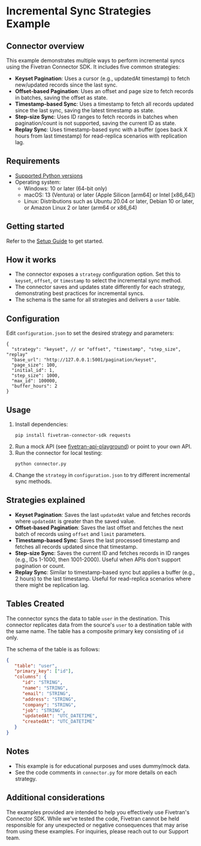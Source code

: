 # Incremental Sync Strategies Example

## Connector overview

This example demonstrates multiple ways to perform incremental syncs using the Fivetran Connector SDK. It includes five common strategies:

- **Keyset Pagination**: Uses a cursor (e.g., updatedAt timestamp) to fetch new/updated records since the last sync.
- **Offset-based Pagination**: Uses an offset and page size to fetch records in batches, saving the offset as state.
- **Timestamp-based Sync**: Uses a timestamp to fetch all records updated since the last sync, saving the latest timestamp as state.
- **Step-size Sync**: Uses ID ranges to fetch records in batches when pagination/count is not supported, saving the current ID as state.
- **Replay Sync**: Uses timestamp-based sync with a buffer (goes back X hours from last timestamp) for read-replica scenarios with replication lag.

## Requirements

* [Supported Python versions](https://github.com/fivetran/fivetran_connector_sdk/blob/main/README.md#requirements)   
* Operating system:
  * Windows: 10 or later (64-bit only)
  * macOS: 13 (Ventura) or later (Apple Silicon [arm64] or Intel [x86_64])
  * Linux: Distributions such as Ubuntu 20.04 or later, Debian 10 or later, or Amazon Linux 2 or later (arm64 or x86_64)

## Getting started

Refer to the [Setup Guide](https://fivetran.com/docs/connectors/connector-sdk/setup-guide) to get started.

## How it works

- The connector exposes a `strategy` configuration option. Set this to `keyset`, `offset`, or `timestamp` to select the incremental sync method.
- The connector saves and updates state differently for each strategy, demonstrating best practices for incremental syncs.
- The schema is the same for all strategies and delivers a `user` table.

## Configuration

Edit `configuration.json` to set the desired strategy and parameters:

```
{
  "strategy": "keyset", // or "offset", "timestamp", "step_size", "replay"
  "base_url": "http://127.0.0.1:5001/pagination/keyset",
  "page_size": 100,
  "initial_id": 1,
  "step_size": 1000,
  "max_id": 100000,
  "buffer_hours": 2
}
```

## Usage

1. Install dependencies:
   ```
   pip install fivetran-connector-sdk requests
   ```
2. Run a mock API (see [fivetran-api-playground](https://pypi.org/project/fivetran-api-playground/)) or point to your own API.
3. Run the connector for local testing:
   ```
   python connector.py
   ```
4. Change the `strategy` in `configuration.json` to try different incremental sync methods.

## Strategies explained

- **Keyset Pagination**: Saves the last `updatedAt` value and fetches records where `updatedAt` is greater than the saved value.
- **Offset-based Pagination**: Saves the last offset and fetches the next batch of records using `offset` and `limit` parameters.
- **Timestamp-based Sync**: Saves the last processed timestamp and fetches all records updated since that timestamp.
- **Step-size Sync**: Saves the current ID and fetches records in ID ranges (e.g., IDs 1-1000, then 1001-2000). Useful when APIs don't support pagination or count.
- **Replay Sync**: Similar to timestamp-based sync but applies a buffer (e.g., 2 hours) to the last timestamp. Useful for read-replica scenarios where there might be replication lag.

## Tables Created

The connector syncs the data to table `user` in the destination.
This connector replicates data from the source's `user` to a destination table with the same name. The table has a composite primary key consisting of `id` only.

The schema of the table is as follows:

```json
{
   "table": "user",
   "primary_key": ["id"],
   "columns": {
      "id": "STRING",
      "name": "STRING",
      "email": "STRING",
      "address": "STRING",
      "company": "STRING",
      "job": "STRING",
      "updatedAt": "UTC_DATETIME",
      "createdAt": "UTC_DATETIME"
   }
}
```

## Notes
- This example is for educational purposes and uses dummy/mock data.
- See the code comments in `connector.py` for more details on each strategy.


## Additional considerations

The examples provided are intended to help you effectively use Fivetran's Connector SDK. While we've tested the code, Fivetran cannot be held responsible for any unexpected or negative consequences that may arise from using these examples. For inquiries, please reach out to our Support team.
